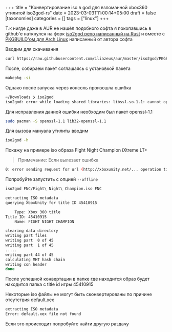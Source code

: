 +++
title = "Конвертирование iso в god для взломанной xbox360 утилитой iso2god-rs"
date = 2023-03-03T11:00:14+05:00
draft = false
[taxonomies]
categories = []
tags = ["linux"]
+++

Т.к нигде даже в AUR не нашёл подобного софта я покопавшись в github'е наткнулся на форк [iso2god репо написанный на Rust](https://github.com/iliazeus/iso2god-rs) и вместе с [PKGBUILD'ом для Arch Linux](https://github.com/iliazeus/aur/blob/master/iso2god/PKGBUILD) написанный от автора софта

Вводим для скачивания

```bash
curl https://raw.githubusercontent.com/iliazeus/aur/master/iso2god/PKGBUILD
```

После, собираем пакет соглашаясь с установкой пакета

```bash
makepkg -si
```

Однако после запуска через консоль произошла ошибка

```sh
~/Downloads ❯ iso2god
iso2god: error while loading shared libraries: libssl.so.1.1: cannot open shared object file: No such file or directory
```

Для исправления данной ошибки необходим был пакет openssl-1.1

```bash
sudo pacman -S openssl-1.1 lib32-openssl-1.1
```

Для вызова мануала утилиты вводим

```bash
iso2god -h
```

Покажу на примере iso образа Fight Night Champion iXtreme LT+

> Примечание: Если вылезает ошибка

```sh
0: error sending request for url (http://xboxunity.net/... operation timed out
```

Попробуйте запустить с опцией `--offline`

```bash
iso2god FNС/Fight\ Night\ Champion.iso FNС
```

```sh
extracting ISO metadata
querying XboxUnity for title ID 45410915

    Type: Xbox 360 title
Title ID: 45410915
    Name: FIGHT NIGHT CHAMPION

clearing data directory
writing part files
writing part  0 of 45
writing part  1 of 45
.....
writing part 44 of 45
calculating MHT hash chain
writing con header
done
```

После успешной конвертации в папке где находится образ будет находится папка с title id игры 45410915

Некоторые iso файлы не могут быть сконвертированы по причине отсутствия default.xex

```sh
extracting ISO metadata
Error: default.xex file not found
```

Если это происходит попробуйте найти другую раздачу
